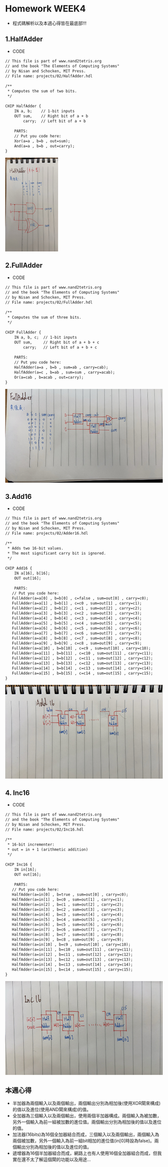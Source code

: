 # Homework WEEK4

* 程式碼解析以及本週心得皆在最底部!!!

## 1.HalfAdder

* CODE

<pre><code>// This file is part of www.nand2tetris.org
// and the book "The Elements of Computing Systems"
// by Nisan and Schocken, MIT Press.
// File name: projects/02/HalfAdder.hdl

/**
 * Computes the sum of two bits.
 */

CHIP HalfAdder {
    IN a, b;    // 1-bit inputs
    OUT sum,    // Right bit of a + b 
        carry;  // Left bit of a + b

    PARTS:
    // Put you code here:
    Xor(a=a , b=b , out=sum);
    And(a=a , b=b , out=carry);
}
</code></pre>
<img src='picture/ha.jpg' height='300'></img>

## 2.FullAdder

* CODE

<pre><code>// This file is part of www.nand2tetris.org
// and the book "The Elements of Computing Systems"
// by Nisan and Schocken, MIT Press.
// File name: projects/02/FullAdder.hdl

/**
 * Computes the sum of three bits.
 */

CHIP FullAdder {
    IN a, b, c;  // 1-bit inputs
    OUT sum,     // Right bit of a + b + c
        carry;   // Left bit of a + b + c

    PARTS:
    // Put you code here:
    HalfAdder(a=a , b=b , sum=ab , carry=cab);
    HalfAdder(a=c , b=ab , sum=sum , carry=acab);
    Or(a=cab , b=acab , out=carry);
}</code></pre>
<img src='picture/fa.jpg' height='300'></img>

## 3.Add16

* CODE
<pre><code>// This file is part of www.nand2tetris.org
// and the book "The Elements of Computing Systems"
// by Nisan and Schocken, MIT Press.
// File name: projects/02/Adder16.hdl

/**
 * Adds two 16-bit values.
 * The most significant carry bit is ignored.
 */

CHIP Add16 {
    IN a[16], b[16];
    OUT out[16];

    PARTS:
   // Put you code here:
   FullAdder(a=a[0] , b=b[0] , c=false , sum=out[0] , carry=c0);
   FullAdder(a=a[1] , b=b[1] , c=c0 , sum=out[1] , carry=c1);
   FullAdder(a=a[2] , b=b[2] , c=c1 , sum=out[2] , carry=c2);
   FullAdder(a=a[3] , b=b[3] , c=c2 , sum=out[3] , carry=c3);
   FullAdder(a=a[4] , b=b[4] , c=c3 , sum=out[4] , carry=c4);
   FullAdder(a=a[5] , b=b[5] , c=c4 , sum=out[5] , carry=c5);
   FullAdder(a=a[6] , b=b[6] , c=c5 , sum=out[6] , carry=c6);
   FullAdder(a=a[7] , b=b[7] , c=c6 , sum=out[7] , carry=c7);
   FullAdder(a=a[8] , b=b[8] , c=c7 , sum=out[8] , carry=c8);
   FullAdder(a=a[9] , b=b[9] , c=c8 , sum=out[9] , carry=c9);
   FullAdder(a=a[10] , b=b[10] , c=c9 , sum=out[10] , carry=c10);
   FullAdder(a=a[11] , b=b[11] , c=c10 , sum=out[11] , carry=c11);
   FullAdder(a=a[12] , b=b[12] , c=c11 , sum=out[12] , carry=c12);
   FullAdder(a=a[13] , b=b[13] , c=c12 , sum=out[13] , carry=c13);
   FullAdder(a=a[14] , b=b[14] , c=c13 , sum=out[14] , carry=c14);
   FullAdder(a=a[15] , b=b[15] , c=c14 , sum=out[15] , carry=c15);
}</code></pre>
<img src='picture/add.jpg' height='300'></img>

## 4. Inc16

* CODE

<pre><code>// This file is part of www.nand2tetris.org
// and the book "The Elements of Computing Systems"
// by Nisan and Schocken, MIT Press.
// File name: projects/02/Inc16.hdl

/**
 * 16-bit incrementer:
 * out = in + 1 (arithmetic addition)
 */

CHIP Inc16 {
    IN in[16];
    OUT out[16];

    PARTS:
   // Put you code here:
   HalfAdder(a=in[0] , b=true , sum=out[0] , carry=c0);
   HalfAdder(a=in[1] , b=c0 , sum=out[1] , carry=c1);
   HalfAdder(a=in[2] , b=c1 , sum=out[2] , carry=c2);
   HalfAdder(a=in[3] , b=c2 , sum=out[3] , carry=c3);
   HalfAdder(a=in[4] , b=c3 , sum=out[4] , carry=c4);
   HalfAdder(a=in[5] , b=c4 , sum=out[5] , carry=c5);
   HalfAdder(a=in[6] , b=c5 , sum=out[6] , carry=c6);
   HalfAdder(a=in[7] , b=c6 , sum=out[7] , carry=c7);
   HalfAdder(a=in[8] , b=c7 , sum=out[8] , carry=c8);
   HalfAdder(a=in[9] , b=c8 , sum=out[9] , carry=c9);
   HalfAdder(a=in[10] , b=c9 , sum=out[10] , carry=c10);
   HalfAdder(a=in[11] , b=c10 , sum=out[11] , carry=c11);
   HalfAdder(a=in[12] , b=c11 , sum=out[12] , carry=c12);
   HalfAdder(a=in[13] , b=c12 , sum=out[13] , carry=c13);
   HalfAdder(a=in[14] , b=c13 , sum=out[14] , carry=c14);
   HalfAdder(a=in[15] , b=c14 , sum=out[15] , carry=c15);
}</code></pre>
<img src='picture/inc.jpg' height='300'></img>

## 本週心得

* 半加器為兩個輸入以及兩個輸出，兩個輸出分別為相加後(使用XOR閘來構成)的值以及進位(使用AND閘來構成)的值。
* 全加器為三個輸入以及兩個輸出，使用兩個半加器構成。兩個輸入為被加數，另外一個輸入為前一組被加數的進位值。兩個輸出分別為相加後的值以及進位的值。
* 加法器(16bits)為16個全加器結合而成，三個輸入以及兩個輸出，兩個輸入為兩個被加數，另外一個輸入為前一組bit相加的進位值(in[0]時設為false)。兩個輸出分別為相加後的值以及進位的值。
* 遞增器為16個半加器組合而成，網路上也有人使用16個全加器組合而成，但我實在還不太了解這個閘的功能以及用途...
